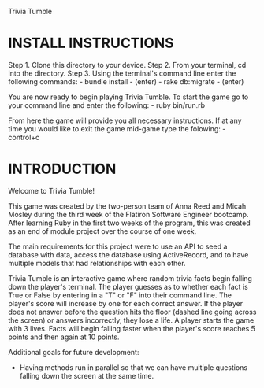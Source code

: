 Trivia Tumble

# INSTALL INSTRUCTIONS
Step 1. Clone this directory to your device. 
Step 2. From your terminal, cd into the directory.
Step 3. Using the terminal's command line enter the following commands:
    - bundle install 
    - (enter)
    - rake db:migrate
    - (enter)

You are now ready to begin playing Trivia Tumble. To start the game go to your command line and enter the following:
    - ruby bin/run.rb

From here the game will provide you all necessary instructions. If at any time you would like to exit the game mid-game type the folowing:
    - control+c

# INTRODUCTION
Welcome to Trivia Tumble!

This game was created by the two-person team of Anna Reed and Micah Mosley during the third week of the Flatiron Software Engineer bootcamp. After learning Ruby in the first two weeks of the program, this was created as an end of module project over the course of one week.

The main requirements for this project were to use an API to seed a database with data, access the database using ActiveRecord, and to have multiple models that had relationships with each other.

Trivia Tumble is an interactive game where random trivia facts begin falling down the player's terminal. The player guesses as to whether each fact is True or False by entering in a "T" or "F" into their command line. The player's score will increase by one for each correct answer. If the player does not answer before the question hits the floor (dashed line going across the screen) or answers incorrectly, they lose a life. A player starts the game with 3 lives. Facts will begin falling faster when the player's score reaches 5 points and then again at 10 points. 

Additional goals for future development:
- Having methods run in parallel so that we can have multiple questions falling down the screen at the same time. 